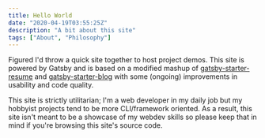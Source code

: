 ```yaml
---
title: Hello World
date: "2020-04-19T03:55:25Z"
description: "A bit about this site"
tags: ["About", "Philosophy"]
---
```


Figured I'd throw a quick site together to host project demos. This site is
powered by Gatsby and is based on a modified mashup of
[gatsby-starter-resume](https://www.gatsbyjs.org/starters/anubhavsrivastava/gatsby-starter-resume/) and
[gatsby-starter-blog](https://www.gatsbyjs.org/starters/gatsbyjs/gatsby-starter-blog/)
with some (ongoing) improvements in usability and code quality.

This site is strictly utilitarian; I'm a web developer in my daily job but my
hobbyist projects tend to be more CLI/framework oriented. As a result, this site
isn't meant to be a showcase of my webdev skills so please keep that in mind if
you're browsing this site's source code.
